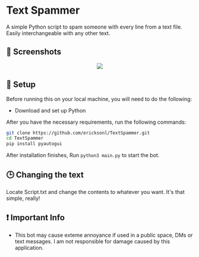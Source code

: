 # Text Spammer

A simple Python script to spam someone with every line from a text file. 
Easily interchangeable with any other text.

## 📸 Screenshots

<p align="center">
  <img src="https://github.com/ericksonl/TextSpammer/blob/main/assets/ReadMe.png">
</p>


## 🚀 Setup

Before running this on your local machine, you will need to do the following:

* Download and set up Python

After you have the necessary requirements, run the following commands:

```sh
git clone https://github.com/ericksonl/TextSpammer.git
cd TextSpammer
pip install pyautogui
```

After installation finishes, Run `python3 main.py` to start the bot.

## 🕒 Changing the text
Locate Script.txt and change the contents to whatever you want. It's that simple, really!

## ❗ Important Info

* This bot may cause exteme annoyance if used in a public space, DMs or text messages. I am not responsible for damage caused by this application.
